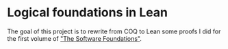 # Logical foundations in Lean

The goal of this project is to rewrite from COQ to Lean some proofs I did for the first volume of ["The Software Foundations"](https://softwarefoundations.cis.upenn.edu/).
